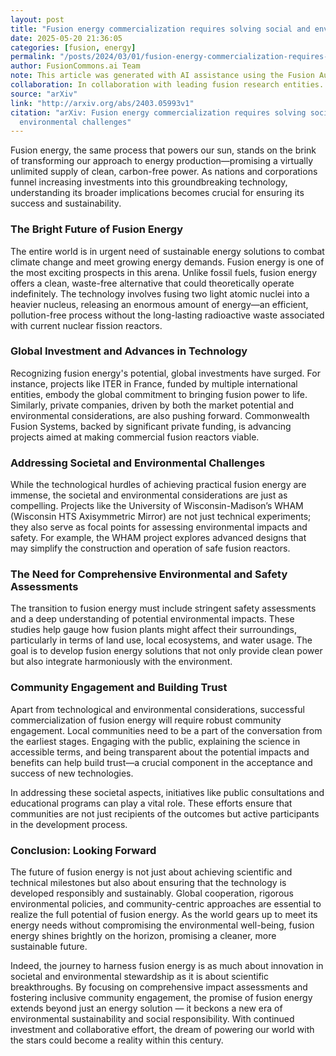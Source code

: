 ```yaml
---
layout: post
title: "Fusion energy commercialization requires solving social and environmental challenges"
date: 2025-05-20 21:36:05
categories: [fusion, energy]
permalink: "/posts/2024/03/01/fusion-energy-commercialization-requires-solving-social-and-environmental-challenges/"
author: FusionCommons.ai Team
note: This article was generated with AI assistance using the Fusion Authority Engine, developed by Travis Frye.
collaboration: In collaboration with leading fusion research entities.
source: "arXiv"
link: "http://arxiv.org/abs/2403.05993v1"
citation: "arXiv: Fusion energy commercialization requires solving social and
  environmental challenges"
---
```


Fusion energy, the same process that powers our sun, stands on the brink of transforming our approach to energy production—promising a virtually unlimited supply of clean, carbon-free power. As nations and corporations funnel increasing investments into this groundbreaking technology, understanding its broader implications becomes crucial for ensuring its success and sustainability.

### The Bright Future of Fusion Energy

The entire world is in urgent need of sustainable energy solutions to combat climate change and meet growing energy demands. Fusion energy is one of the most exciting prospects in this arena. Unlike fossil fuels, fusion energy offers a clean, waste-free alternative that could theoretically operate indefinitely. The technology involves fusing two light atomic nuclei into a heavier nucleus, releasing an enormous amount of energy—an efficient, pollution-free process without the long-lasting radioactive waste associated with current nuclear fission reactors.

### Global Investment and Advances in Technology

Recognizing fusion energy's potential, global investments have surged. For instance, projects like ITER in France, funded by multiple international entities, embody the global commitment to bringing fusion power to life. Similarly, private companies, driven by both the market potential and environmental considerations, are also pushing forward. Commonwealth Fusion Systems, backed by significant private funding, is advancing projects aimed at making commercial fusion reactors viable.

### Addressing Societal and Environmental Challenges

While the technological hurdles of achieving practical fusion energy are immense, the societal and environmental considerations are just as compelling. Projects like the University of Wisconsin-Madison’s WHAM (Wisconsin HTS Axisymmetric Mirror) are not just technical experiments; they also serve as focal points for assessing environmental impacts and safety. For example, the WHAM project explores advanced designs that may simplify the construction and operation of safe fusion reactors.

### The Need for Comprehensive Environmental and Safety Assessments

The transition to fusion energy must include stringent safety assessments and a deep understanding of potential environmental impacts. These studies help gauge how fusion plants might affect their surroundings, particularly in terms of land use, local ecosystems, and water usage. The goal is to develop fusion energy solutions that not only provide clean power but also integrate harmoniously with the environment.

### Community Engagement and Building Trust

Apart from technological and environmental considerations, successful commercialization of fusion energy will require robust community engagement. Local communities need to be a part of the conversation from the earliest stages. Engaging with the public, explaining the science in accessible terms, and being transparent about the potential impacts and benefits can help build trust—a crucial component in the acceptance and success of new technologies.

In addressing these societal aspects, initiatives like public consultations and educational programs can play a vital role. These efforts ensure that communities are not just recipients of the outcomes but active participants in the development process.

### Conclusion: Looking Forward

The future of fusion energy is not just about achieving scientific and technical milestones but also about ensuring that the technology is developed responsibly and sustainably. Global cooperation, rigorous environmental policies, and community-centric approaches are essential to realize the full potential of fusion energy. As the world gears up to meet its energy needs without compromising the environmental well-being, fusion energy shines brightly on the horizon, promising a cleaner, more sustainable future.

Indeed, the journey to harness fusion energy is as much about innovation in societal and environmental stewardship as it is about scientific breakthroughs. By focusing on comprehensive impact assessments and fostering inclusive community engagement, the promise of fusion energy extends beyond just an energy solution — it beckons a new era of environmental sustainability and social responsibility. With continued investment and collaborative effort, the dream of powering our world with the stars could become a reality within this century.
